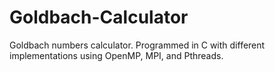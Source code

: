 # Goldbach-Calculator
Goldbach numbers calculator. Programmed in C with different implementations using OpenMP, MPI, and Pthreads.
